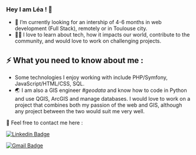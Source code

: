 ### Hey I am Léa ! 👋

- 🔭 I’m currently looking for an intership of 4-6 months in web development (Full Stack), remotely or in Toulouse city.
- 👩‍💻 I love to learn about tech, how it impacts our world, contribute to the community, and would love to work on challenging projects.



## ⚡ What you need to know about me :
- Some technologies I enjoy working with include PHP/Symfony, JavaScript/HTML/CSS, SQL.
- :earth_asia: I am also a GIS engineer *#geodata* and know how to code in Python and use QGIS, ArcGIS and manage databases. I would love to work on a project that combines both my passion of the web and GIS, although any project between the two would suit me very well.

:art: Feel free to contact me here :

[![Linkedin Badge](https://img.shields.io/badge/-LéaMahler-blue?style=flat-square&logo=Linkedin&logoColor=white&link=https://www.https://www.linkedin.com/in/l%C3%A9a-mahler/)](https://www.linkedin.com/in/l%C3%A9a-mahler/)

[![Gmail Badge](https://img.shields.io/badge/leamahler85.co.in-d14836?style=flat-square&logo=Gmail&logoColor=white&link=mailto:leamahler85@gmail.co.in)](mailto:leamahler85@gmail.co.in)


